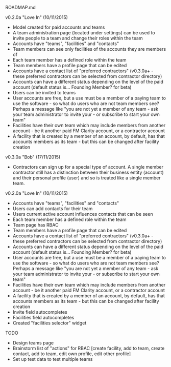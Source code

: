 ROADMAP.md

v0.2.0a "Love In" (10/11/2015)
- Model created for paid accounts and teams
- A team administration page (located under settings) can be used to invite people to a team and change their roles within the team
- Accounts have "teams", "facilities" and "contacts"
- Team members can see only facilities of the accounts they are members of
- Each team member has a defined role within the team
- Team members have a profile page that can be edited
- Accounts have a contact list of "preferred contractors" (v0.3.0a+ - these preferred contractors can be selected from contractor directory)
- Accounts can have a different status depending on the level of the paid account (default status is... Founding Member? for beta)
- Users can be invited to teams
- User accounts are free, but a use must be a member of a paying team to use the software - so what do users who are not team members see? Perhaps a message like "you are not yet a member of any team - ask your team administrator to invite your - or subscribe to start your own team"
- Facilities have their own team which may include members from another account - be it another paid FM Clarity account, or a contractor account
- A facility that is created by a member of an account, by default, has that accounts members as its team - but this can be changed after facility creation

v0.3.0a "Bob" (17/11/2015)
- Contractors can sign up for a special type of account. A single member contractor still has a distinction between their business entity (account) and their personal profile (user) and so is treated like a single member team.


v0.2.0a "Love In" (10/11/2015)
- Accounts have "teams", "facilities" and "contacts"
- Users can add contacts for their team
- Users current active account influences contacts that can be seen
- Each team member has a defined role within the team
- Team page has RBAC
- Team members have a profile page that can be edited
- Accounts have a contact list of "preferred contractors" (v0.3.0a+ - these preferred contractors can be selected from contractor directory)
- Accounts can have a different status depending on the level of the paid account (default status is... Founding Member? for beta)
- User accounts are free, but a use must be a member of a paying team to use the software - so what do users who are not team members see? Perhaps a message like "you are not yet a member of any team - ask your team administrator to invite your - or subscribe to start your own team"
- Facilities have their own team which may include members from another account - be it another paid FM Clarity account, or a contractor account
- A facility that is created by a member of an account, by default, has that accounts members as its team - but this can be changed after facility creation
- Invite field autocompletes
- Facilities field autocompletes
- Created "facilities selector" widget


TODO
- Design teams page
- Brainstorm list of "actions" for RBAC
  [create facility, add to team, create contact, add to team, edit own profile, edit other profile]
- Set up test data to test multiple teams


